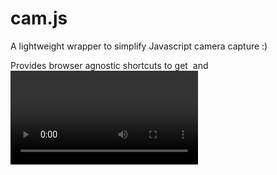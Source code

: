 cam.js
===

A lightweight wrapper to simplify Javascript camera capture :)

Provides browser agnostic shortcuts to get <img> and <video> DOM elements from a webcam.
Also provides a Capture class for rapid successive still captures as data URLs, <img> DOM elements, or drawn onto a 2d canvas context.
